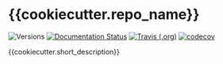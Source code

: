 {{cookiecutter.repo_name}}
================

![Versions](https://img.shields.io/badge/python->3.7-blue)
[![Documentation Status](https://readthedocs.org/projects/{{cookiecutter.repo_name}}/badge/?version=latest)](https://{{cookiecutter.repo_name}}.readthedocs.io/en/latest/?badge=latest)
[![Travis (.org)](https://img.shields.io/travis/sdss/{{cookiecutter.repo_name}})](https://travis-ci.org/sdss/{{cookiecutter.repo_name}})
[![codecov](https://codecov.io/gh/sdss/{{cookiecutter.repo_name}}/branch/master/graph/badge.svg)](https://codecov.io/gh/sdss/{{cookiecutter.repo_name}})

{{cookiecutter.short_description}}
